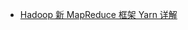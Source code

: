  - [Hadoop 新 MapReduce 框架 Yarn 详解](http://www.ibm.com/developerworks/cn/opensource/os-cn-hadoop-yarn/)